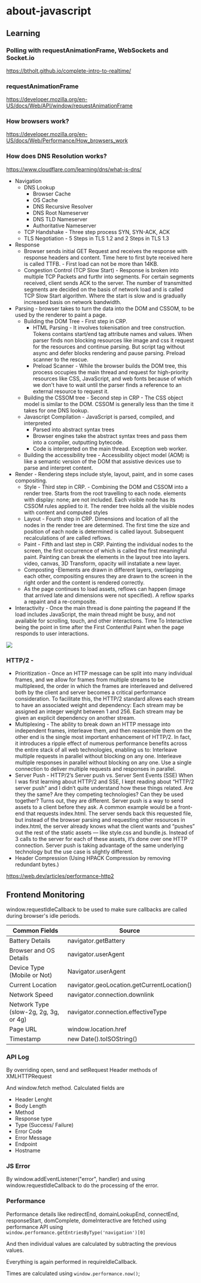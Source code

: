 # about-javascript

## Learning

### Polling with requestAnimationFrame, WebSockets and Socket.io 
https://btholt.github.io/complete-intro-to-realtime/ 

### requestAnimationFrame
https://developer.mozilla.org/en-US/docs/Web/API/window/requestAnimationFrame

### How browsers work?

https://developer.mozilla.org/en-US/docs/Web/Performance/How_browsers_work

### How does DNS Resolution works? 
https://www.cloudflare.com/learning/dns/what-is-dns/

- Navigation
  - DNS Lookup
    - Browser Cache
    - OS Cache
    - DNS Recursive Resolver
    - DNS Root Nameserver
    - DNS TLD Nameserver
    - Authoritative Nameserver
  - TCP Handshake - Three step process SYN, SYN-ACK, ACK
  - TLS Negotiation - 5 Steps in TLS 1.2 and 2 Steps in TLS 1.3
- Response
  - Browser sends initial GET Request and receives the response with response headers and content. Time here to first byte received here is called TTFB. - First load can not be more than 14KB.
  - Congestion Control (TCP Slow Start) - Response is broken into multiple TCP Packets and furthr into segments. For certain segments received, client sends ACK to the server. The number of transmitted segments are decided on the basis of network load and is called TCP Slow Start algorithm. Where the start is slow and is gradually increased basis on network bandwidth.
- Parsing - browser takes to turn the data into the DOM and CSSOM, to be used by the renderer to paint a page.
  - Building the DOM Tree - First step in CRP.
    - HTML Parsing - It involves tokenisation and tree construction. Tokens contains start/end tag attribute names and values. When parser finds non blocking resources like image and css it request for the resources and continue parsing. But script tag without async and defer blocks rendering and pause parsing. Preload scanner to the rescue.
    - Preload Scanner - While the browser builds the DOM tree, this process occupies the main thread and request for high-priority resources like CSS, JavaScript, and web fonts because of which we don't have to wait until the parser finds a reference to an external resource to request it.
  - Building the CSSOM tree - Second step in CRP - The CSS object model is similar to the DOM. CSSOM is generally less than the time it takes for one DNS lookup.
  - Javascript Compilation - JavaScript is parsed, compiled, and interpreted
    - Parsed into abstract syntax trees
    - Browser engines take the abstract syntax trees and pass them into a compiler, outputting bytecode.
    - Code is interpreted on the main thread. Exception web worker.
  - Building the accessibility tree - Accessibility object model (AOM) is like a semantic version of the DOM that assistive devices use to parse and interpret content.
- Render - Rendering steps include style, layout, paint, and in some cases compositing.
  - Style - Third step in CRP. - Combining the DOM and CSSOM into a render tree. Starts from the root travelling to each node. <Head /> elements with display: none; are not included. Each visible node has its CSSOM rules applied to it. The render tree holds all the visible nodes with content and computed styles 
  - Layout - Fourth step in CRP. Dimensions and location of all the nodes in the render tree are determined. The first time the size and position of each node is determined is called layout. Subsequent recalculations of are called reflows. 
  - Paint - Fifth and last step in CRP. Painting the individual nodes to the screen, the first occurrence of which is called the first meaningful paint. Painting can break the elements in the layout tree into layers. video, canvas, 3D Transform, opacity will instatiate a new layer.
  - Composting -Elements are drawn in different layers, overlapping each other, compositing ensures they are drawn to the screen in the right order and the content is rendered correctly. 
  - As the page continues to load assets, reflows can happen (image that arrived late and dimensions were not specified). A reflow sparks a repaint and a re-composite. 
- Interactivity - Once the main thread is done painting the pageand If the load includes JavaScript, the main thread might be busy, and not available for scrolling, touch, and other interactions. Time To Interactive being the point in time after the First Contentful Paint when the page responds to user interactions.


[![](https://cf-assets.www.cloudflare.com/slt3lc6tev37/3NOmAzkfPG8FTA8zLc7Li8/8efda230b212c0de2d3bbcb408507b1e/dns_record_request_sequence_recursive_resolver.png)](https://cf-assets.www.cloudflare.com/slt3lc6tev37/3NOmAzkfPG8FTA8zLc7Li8/8efda230b212c0de2d3bbcb408507b1e/dns_record_request_sequence_recursive_resolver.png)

### HTTP/2 -

- Prioritization - Once an HTTP message can be split into many individual frames, and we allow for frames from multiple streams to be multiplexed, the order in which the frames are interleaved and delivered both by the client and server becomes a critical performance consideration. To facilitate this, the HTTP/2 standard allows each stream to have an associated weight and dependency: Each stream may be assigned an integer weight between 1 and 256. Each stream may be given an explicit dependency on another stream.
- Multiplexing - The ability to break down an HTTP message into independent frames, interleave them, and then reassemble them on the other end is the single most important enhancement of HTTP/2. In fact, it introduces a ripple effect of numerous performance benefits across the entire stack of all web technologies, enabling us to: Interleave multiple requests in parallel without blocking on any one. Interleave multiple responses in parallel without blocking on any one. Use a single connection to deliver multiple requests and responses in parallel.
- Server Push -
  HTTP/2’s Server push vs. Server Sent Events (SSE)
  When I was first learning about HTTP/2 and SSE, I kept reading about “HTTP/2 server push” and I didn’t quite understand how these things related. Are they the same? Are they competing technologies? Can they be used together?
  Turns out, they are different. Server push is a way to send assets to a client before they ask. A common example would be a front-end that requests index.html. The server sends back this requested file, but instead of the browser parsing and requesting other resources in index.html, the server already knows what the client wants and “pushes” out the rest of the static assets — like style.css and bundle.js. Instead of 3 calls to the server for each of these assets, it’s done over one HTTP connection. Server push is taking advantage of the same underlying technology but the use case is slightly different.
- Header Compression (Using HPACK Compression by removing redundant bytes.)

https://web.dev/articles/performance-http2


## Frontend Monitoring

window.requestIdleCallback to be used to make sure callbacks are called during browser's idle periods.

| Common Fields | Source|
|--------|--------|
| Battery Details | navigator.getBattery |
| Browser and OS Details | navigator.userAgent |
| Device Type (Mobile or Not) | Navigator.userAgent |
| Current Location | navigator.geoLocation.getCurrentLocation() |
| Network Speed | navigator.connection.downlink |
| Network Type (slow-2g, 2g, 3g, or 4g) | navigator.connection.effectiveType |
| Page URL | window.location.href |
| Timestamp | new Date().toISOString() |

### API Log

By overriding open, send and setRequest Header methods of XMLHTTPRequest

And window.fetch method. Calculated fields are

- Header Lenght
- Body Length
- Method
- Response type
- Type (Success/ Failure)
- Error Code
- Error Message
- Endpoint
- Hostname

### JS Error

By window.addEventListener("error", handler) and using window.requestIdleCallback to do the processing of the error.

### Performance

Performance details like redirectEnd, domainLookupEnd, connectEnd, responseStart, domComplete, domeInteractive are fetched using performance API using `window.performance.getEntriesByType('navigation')[0]`

And then individual values are calculated by subtracting the previous values.

Everything is again performed in requireIdleCallback.

Times are calculated using `window.performance.now()`;